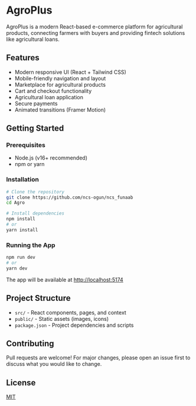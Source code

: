 # AgroPlus

AgroPlus is a modern React-based e-commerce platform for agricultural products, connecting farmers with buyers and providing fintech solutions like agricultural loans.

## Features
- Modern responsive UI (React + Tailwind CSS)
- Mobile-friendly navigation and layout
- Marketplace for agricultural products
- Cart and checkout functionality
- Agricultural loan application
- Secure payments
- Animated transitions (Framer Motion)

## Getting Started

### Prerequisites
- Node.js (v16+ recommended)
- npm or yarn

### Installation
```bash
# Clone the repository
git clone https://github.com/ncs-ogun/ncs_funaab
cd Agro

# Install dependencies
npm install
# or
yarn install
```

### Running the App
```bash
npm run dev
# or
yarn dev
```

The app will be available at [http://localhost:5174](http://localhost:5174)

## Project Structure
- `src/` - React components, pages, and context
- `public/` - Static assets (images, icons)
- `package.json` - Project dependencies and scripts

## Contributing
Pull requests are welcome! For major changes, please open an issue first to discuss what you would like to change.

## License
[MIT](LICENSE)
